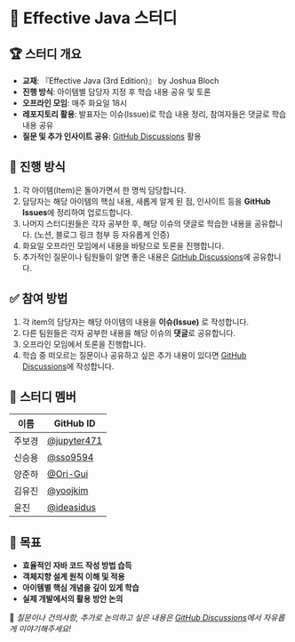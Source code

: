 # 📘 Effective Java 스터디

## 🏆 스터디 개요
- **교재**: 『Effective Java (3rd Edition)』 by Joshua Bloch
- **진행 방식**: 아이템별 담당자 지정 후 학습 내용 공유 및 토론
- **오프라인 모임**: 매주 화요일 18시
- **레포지토리 활용**: 발표자는 이슈(Issue)로 학습 내용 정리, 참여자들은 댓글로 학습 내용 공유
- **질문 및 추가 인사이트 공유**: [GitHub Discussions](https://github.com/jupyter471/Effective-Java-3rd/discussions) 활용

## 📌 진행 방식
1. 각 아이템(Item)은 돌아가면서 한 명씩 담당합니다.
2. 담당자는 해당 아이템의 핵심 내용, 새롭게 알게 된 점, 인사이트 등을 **GitHub Issues**에 정리하여 업로드합니다.
3. 나머지 스터디원들은 각자 공부한 후, 해당 이슈의 댓글로 학습한 내용을 공유합니다. (노션, 블로그 링크 첨부 등 자유롭게 인증)
4. 화요일 오프라인 모임에서 내용을 바탕으로 토론을 진행합니다.
5. 추가적인 질문이나 팀원들이 알면 좋은 내용은 [GitHub Discussions](https://github.com/jupyter471/Effective-Java-3rd/discussions)에 공유합니다.

## ✅ 참여 방법
1. 각 item의 담당자는 해당 아이템의 내용을 **이슈(Issue)** 로 작성합니다.
3. 다른 팀원들은 각자 공부한 내용을 해당 이슈의 **댓글**로 공유합니다.
4. 오프라인 모임에서 토론을 진행합니다.
5. 학습 중 떠오르는 질문이나 공유하고 싶은 추가 내용이 있다면 [GitHub Discussions](https://github.com/jupyter471/Effective-Java-3rd/discussions)에 작성합니다.

## 👥 스터디 멤버
| 이름 | GitHub ID |
|------|----------|
| 주보경 | [@jupyter471](https://github.com/jupyter471) | 
| 신승용 | [@sso9594](https://github.com/sso9594) | 
| 양준하 | [@Ori-Gui](https://github.com/Ori-Gui) |
| 김유진 | [@yoojkim](https://github.com/yoojkim) |
| 윤진 | [@ideasidus](https://github.com/ideasidus) |



## 🎯 목표
- **효율적인 자바 코드 작성 방법 습득**
- **객체지향 설계 원칙 이해 및 적용**
- **아이템별 핵심 개념을 깊이 있게 학습**
- **실제 개발에서의 활용 방안 논의**

📢 _질문이나 건의사항, 추가로 논의하고 싶은 내용은 [GitHub Discussions](https://github.com/your-repo/discussions)에서 자유롭게 이야기해주세요!_

